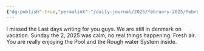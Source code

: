 ```yaml
---
{"dg-publish":true,"permalink":"/daily-journal/2025/february-2025/february-2-2025/","noteIcon":"","created":"2025-02-05T06:39:54.922+01:00"}
---
```





I missed the Last days writing for you guys. We are still in denmark on vacation. Sunday the 2, 2025 was calm, no real things happening. Fresh air. You are really enjoying the Pool and the Rough water System inside. 